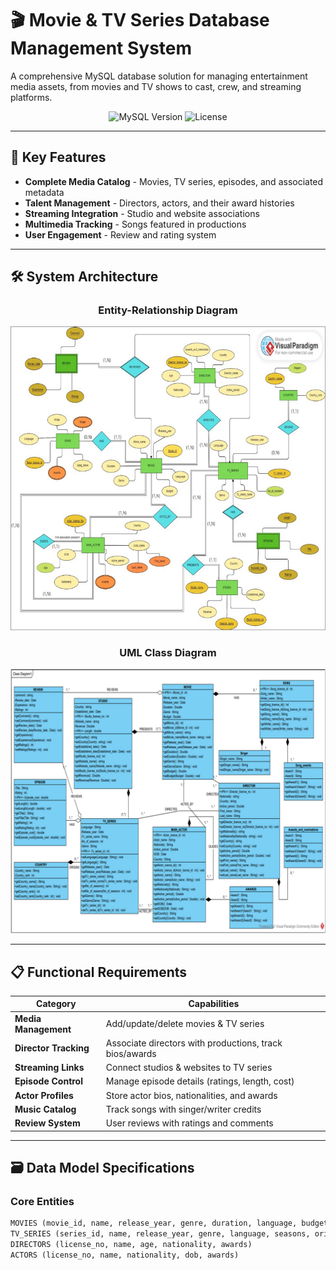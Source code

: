 # 🎬 Movie & TV Series Database Management System

A comprehensive MySQL database solution for managing entertainment media assets, from movies and TV shows to cast, crew, and streaming platforms.

<div align="center">
  <img src="https://img.shields.io/badge/MySQL-8.0+-blue?logo=mysql" alt="MySQL Version">
  <img src="https://img.shields.io/badge/License-MIT-green" alt="License">
</div>

---

## 🌟 Key Features
- **Complete Media Catalog** - Movies, TV series, episodes, and associated metadata
- **Talent Management** - Directors, actors, and their award histories
- **Streaming Integration** - Studio and website associations
- **Multimedia Tracking** - Songs featured in productions
- **User Engagement** - Review and rating system

---

## 🛠️ System Architecture

<div align="center">
  
### Entity-Relationship Diagram
<img src="https://github.com/Deshan-Lokuge01/Movie-and-TV-Series-Database-System/raw/main/ER_Diagram.png" width="600" alt="ER Diagram showing database structure">

### UML Class Diagram
<img src="https://github.com/Deshan-Lokuge01/Movie-and-TV-Series-Database-System/raw/main/UML_Diagram.png" width="600" alt="UML Diagram of system classes">

</div>

---

## 📋 Functional Requirements

| Category               | Capabilities |
|------------------------|-------------|
| **Media Management**   | Add/update/delete movies & TV series |
| **Director Tracking**  | Associate directors with productions, track bios/awards |
| **Streaming Links**    | Connect studios & websites to TV series |
| **Episode Control**    | Manage episode details (ratings, length, cost) |
| **Actor Profiles**     | Store actor bios, nationalities, and awards |
| **Music Catalog**      | Track songs with singer/writer credits |
| **Review System**      | User reviews with ratings and comments |

---

## 🗃️ Data Model Specifications

### Core Entities
```sql
MOVIES (movie_id, name, release_year, genre, duration, language, budget)
TV_SERIES (series_id, name, release_year, genre, language, seasons, origin_country)
DIRECTORS (license_no, name, age, nationality, awards)
ACTORS (license_no, name, nationality, dob, awards)
